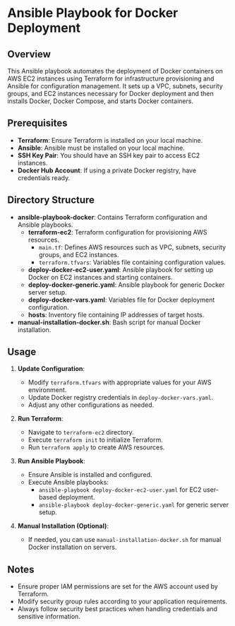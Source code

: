 # Ansible Playbook for Docker Deployment

## Overview

This Ansible playbook automates the deployment of Docker containers on AWS EC2 instances using Terraform for infrastructure provisioning and Ansible for configuration management. It sets up a VPC, subnets, security groups, and EC2 instances necessary for Docker deployment and then installs Docker, Docker Compose, and starts Docker containers.

## Prerequisites

- **Terraform**: Ensure Terraform is installed on your local machine.
- **Ansible**: Ansible must be installed on your local machine.
- **SSH Key Pair**: You should have an SSH key pair to access EC2 instances.
- **Docker Hub Account**: If using a private Docker registry, have credentials ready.

## Directory Structure

- **ansible-playbook-docker**: Contains Terraform configuration and Ansible playbooks.
  - **terraform-ec2**: Terraform configuration for provisioning AWS resources.
    - `main.tf`: Defines AWS resources such as VPC, subnets, security groups, and EC2 instances.
    - `terraform.tfvars`: Variables file containing configuration values.
  - **deploy-docker-ec2-user.yaml**: Ansible playbook for setting up Docker on EC2 instances and starting containers.
  - **deploy-docker-generic.yaml**: Ansible playbook for generic Docker server setup.
  - **deploy-docker-vars.yaml**: Variables file for Docker deployment configuration.
  - **hosts**: Inventory file containing IP addresses of target hosts.
- **manual-installation-docker.sh**: Bash script for manual Docker installation.

## Usage

1. **Update Configuration**:
   - Modify `terraform.tfvars` with appropriate values for your AWS environment.
   - Update Docker registry credentials in `deploy-docker-vars.yaml`.
   - Adjust any other configurations as needed.

2. **Run Terraform**:
   - Navigate to `terraform-ec2` directory.
   - Execute `terraform init` to initialize Terraform.
   - Run `terraform apply` to create AWS resources.

3. **Run Ansible Playbook**:
   - Ensure Ansible is installed and configured.
   - Execute Ansible playbooks:
     - `ansible-playbook deploy-docker-ec2-user.yaml` for EC2 user-based deployment.
     - `ansible-playbook deploy-docker-generic.yaml` for generic server setup.

4. **Manual Installation (Optional)**:
   - If needed, you can use `manual-installation-docker.sh` for manual Docker installation on servers.

## Notes

- Ensure proper IAM permissions are set for the AWS account used by Terraform.
- Modify security group rules according to your application requirements.
- Always follow security best practices when handling credentials and sensitive information.